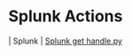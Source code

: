 

 # Splunk Actions 

| Splunk | [Splunk get handle.py](https://github.com/unskript/Awesome-CloudOps-Automation/tree/master/Splunk/legos/splunk_get_handle) 
